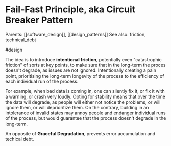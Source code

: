 # Fail-Fast Principle, aka Circuit Breaker Pattern

Parents: [[software_design]], [[design_patterns]]
See also: friction, technical_debt

#design


The idea is to introduce **intentional friction**, potentially even "catastrophic friction" of sorts at key points, to make sure that in the long-term the proces doesn't degrade, as issues are not ignored. Intentionally creating a pain point, prioritising the long-term longevity of the process to the efficiency of each individual run of the process.

For example, when bad data is coming in, one can silently fix it, or fix it with a warning, or crash very loudly. Opting for stability means that over the time the data will degrade, as people will either not notice the problems, or will ignore them, or will deprioritize them. On the contrary, building in an intolerance of invalid states may annoy people and endanger individual runs of the process, but would guarantee that the process doesn't degrade in the long-term.

An opposite of **Graceful Degradation**, prevents error accumulation and techical debt.